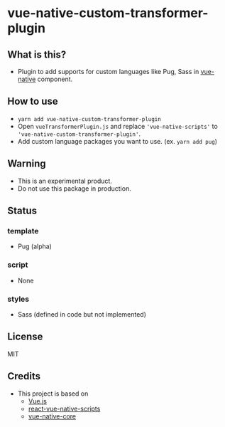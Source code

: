 # vue-native-custom-transformer-plugin

## What is this?

* Plugin to add supports for custom languages like Pug, Sass in [vue-native](https://vue-native.io/) component.

## How to use

* `yarn add vue-native-custom-transformer-plugin`
* Open `vueTransformerPlugin.js` and replace `'vue-native-scripts'` to `'vue-native-custom-transformer-plugin'`.
* Add custom language packages you want to use. (ex. `yarn add pug`)

## Warning

* This is an experimental product.
* Do not use this package in production.

## Status

### template

* Pug (alpha)

### script

* None

### styles

* Sass (defined in code but not implemented)

## License

MIT

## Credits

* This project is based on
  - [Vue.js](https://vuejs.org/)
  - [react-vue-native-scripts](https://github.com/SmallComfort/react-vue-native-scripts)
  - [vue-native-core](https://github.com/GeekyAnts/vue-native-core)
